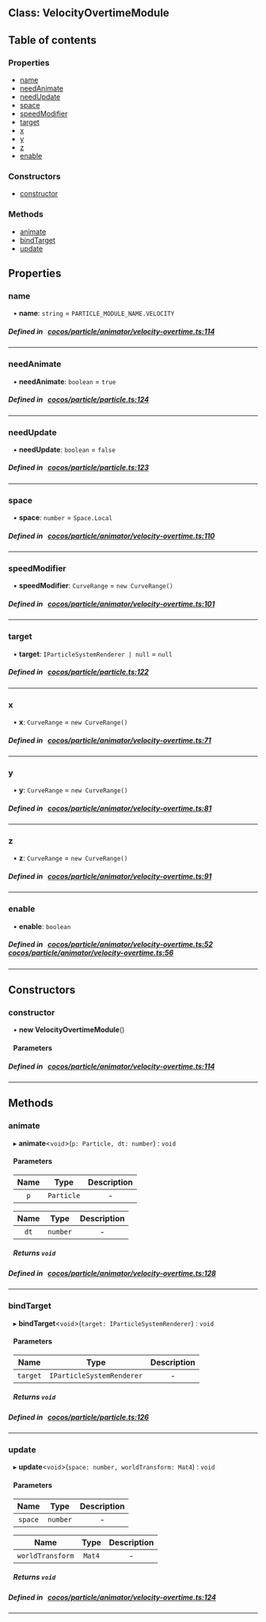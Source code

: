 
## Class: VelocityOvertimeModule












<div class="table-of-content">
<h2>Table of contents</h2>


### Properties

- [ name](#name)
- [ needAnimate](#needAnimate)
- [ needUpdate](#needUpdate)
- [ space](#space)
- [ speedModifier](#speedModifier)
- [ target](#target)
- [ x](#x)
- [ y](#y)
- [ z](#z)
- [ enable](#enable)

### Constructors

- [ constructor](#constructor)

### Methods

- [ animate](#animate)
- [ bindTarget](#bindTarget)
- [ update](#update)
</div>

## Properties


### name
<div style="margin-left: 10px;">




•  **name**:
`string`  = `PARTICLE_MODULE_NAME.VELOCITY`
</div>

##### Defined in &nbsp;   [cocos/particle/animator/velocity-overtime.ts:114](https://github.com/cocos-creator/engine/blob/c7bf6b8a9/cocos/particle/animator/velocity-overtime.ts#L114)&nbsp;


___


### needAnimate
<div style="margin-left: 10px;">




•  **needAnimate**:
`boolean`  = `true`
</div>

##### Defined in &nbsp;   [cocos/particle/particle.ts:124](https://github.com/cocos-creator/engine/blob/c7bf6b8a9/cocos/particle/particle.ts#L124)&nbsp;


___


### needUpdate
<div style="margin-left: 10px;">




•  **needUpdate**:
`boolean`  = `false`
</div>

##### Defined in &nbsp;   [cocos/particle/particle.ts:123](https://github.com/cocos-creator/engine/blob/c7bf6b8a9/cocos/particle/particle.ts#L123)&nbsp;


___


### space
<div style="margin-left: 10px;">




•  **space**:
`number`  = `Space.Local`
</div>

##### Defined in &nbsp;   [cocos/particle/animator/velocity-overtime.ts:110](https://github.com/cocos-creator/engine/blob/c7bf6b8a9/cocos/particle/animator/velocity-overtime.ts#L110)&nbsp;


___


### speedModifier
<div style="margin-left: 10px;">




•  **speedModifier**:
`CurveRange`  = `new CurveRange()`
</div>

##### Defined in &nbsp;   [cocos/particle/animator/velocity-overtime.ts:101](https://github.com/cocos-creator/engine/blob/c7bf6b8a9/cocos/particle/animator/velocity-overtime.ts#L101)&nbsp;


___


### target
<div style="margin-left: 10px;">




•  **target**:
`IParticleSystemRenderer | null`  = `null`
</div>

##### Defined in &nbsp;   [cocos/particle/particle.ts:122](https://github.com/cocos-creator/engine/blob/c7bf6b8a9/cocos/particle/particle.ts#L122)&nbsp;


___


### x
<div style="margin-left: 10px;">




•  **x**:
`CurveRange`  = `new CurveRange()`
</div>

##### Defined in &nbsp;   [cocos/particle/animator/velocity-overtime.ts:71](https://github.com/cocos-creator/engine/blob/c7bf6b8a9/cocos/particle/animator/velocity-overtime.ts#L71)&nbsp;


___


### y
<div style="margin-left: 10px;">




•  **y**:
`CurveRange`  = `new CurveRange()`
</div>

##### Defined in &nbsp;   [cocos/particle/animator/velocity-overtime.ts:81](https://github.com/cocos-creator/engine/blob/c7bf6b8a9/cocos/particle/animator/velocity-overtime.ts#L81)&nbsp;


___


### z
<div style="margin-left: 10px;">




•  **z**:
`CurveRange`  = `new CurveRange()`
</div>

##### Defined in &nbsp;   [cocos/particle/animator/velocity-overtime.ts:91](https://github.com/cocos-creator/engine/blob/c7bf6b8a9/cocos/particle/animator/velocity-overtime.ts#L91)&nbsp;


___


### enable
<div style="margin-left: 10px;">




•  **enable**:
 ``boolean`` 
</div>

##### Defined in &nbsp;   [cocos/particle/animator/velocity-overtime.ts:52](https://github.com/cocos-creator/engine/blob/c7bf6b8a9/cocos/particle/animator/velocity-overtime.ts#L52)&nbsp;   [cocos/particle/animator/velocity-overtime.ts:56](https://github.com/cocos-creator/engine/blob/c7bf6b8a9/cocos/particle/animator/velocity-overtime.ts#L56)&nbsp;


___

<!---->
## Constructors


### constructor
<div style="margin-left: 10px;">

• **new VelocityOvertimeModule**()

#### Parameters
</div>

##### Defined in &nbsp;   [cocos/particle/animator/velocity-overtime.ts:114](https://github.com/cocos-creator/engine/blob/c7bf6b8a9/cocos/particle/animator/velocity-overtime.ts#L114)&nbsp;


---

<!---->
## Methods

### animate
<div style="margin-left: 10px;">

▸   **animate**<`void`\>(`p: Particle, dt: number`) : `void`




<!---->
<!--    #### Returns `void` -->
<!---->

#### Parameters

| Name | Type | Description |
| :------: | :------: | :------: |
| `p` | `Particle` | - |

| Name | Type | Description |
| :------: | :------: | :------: |
| `dt` | `number` | - |



##### Returns `void`




</div>

##### Defined in &nbsp;   [cocos/particle/animator/velocity-overtime.ts:128](https://github.com/cocos-creator/engine/blob/c7bf6b8a9/cocos/particle/animator/velocity-overtime.ts#L128)&nbsp;
___
### bindTarget
<div style="margin-left: 10px;">

▸   **bindTarget**<`void`\>(`target: IParticleSystemRenderer`) : `void`




<!---->
<!--    #### Returns `void` -->
<!---->

#### Parameters

| Name | Type | Description |
| :------: | :------: | :------: |
| `target` | `IParticleSystemRenderer` | - |



##### Returns `void`




</div>

##### Defined in &nbsp;   [cocos/particle/particle.ts:126](https://github.com/cocos-creator/engine/blob/c7bf6b8a9/cocos/particle/particle.ts#L126)&nbsp;
___
### update
<div style="margin-left: 10px;">

▸   **update**<`void`\>(`space: number, worldTransform: Mat4`) : `void`




<!---->
<!--    #### Returns `void` -->
<!---->

#### Parameters

| Name | Type | Description |
| :------: | :------: | :------: |
| `space` | `number` | - |

| Name | Type | Description |
| :------: | :------: | :------: |
| `worldTransform` | `Mat4` | - |



##### Returns `void`




</div>

##### Defined in &nbsp;   [cocos/particle/animator/velocity-overtime.ts:124](https://github.com/cocos-creator/engine/blob/c7bf6b8a9/cocos/particle/animator/velocity-overtime.ts#L124)&nbsp;
___
<!---->



